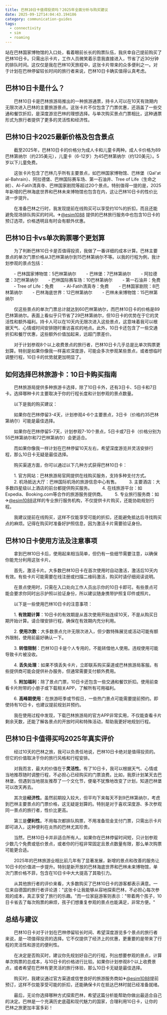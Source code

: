 ```yaml
---
title: 巴林10日卡值得投资吗？2025年全面分析与购买建议
date: 2025-09-12T14:04:43.194186
category: communication-guides
tags:
  - connectivity
  - sim
  - roaming
---
```


站在巴林国家博物馆的入口处，看着眼前长长的购票队伍，我庆幸自己提前购买了巴林10日卡。只需出示卡片，工作人员微笑着示意我直接进入，节省了近30分钟的排队时间。这仅仅是我在巴林10天旅程中，这张卡片带来的众多便利之一。对于计划在巴林停留较长时间的旅行者来说，巴林10日卡确实值得认真考虑。

## 巴林10日卡是什么？

　　巴林10日卡是巴林旅游局推出的一种旅游通票，持卡人可以在10天有效期内无限次进入巴林的主要旅游景点。这张卡片不仅包含了门票优惠，还涵盖了一些交通和餐饮折扣，是深度游览巴林的理想选择。与单次购买景点门票相比，这种通票形式为旅行者提供了更多的灵活性和经济性。

## 巴林10日卡2025最新价格及包含景点

　　截至2025年，巴林10日卡的价格分为成人卡和儿童卡两种。成人卡价格为89巴林第纳尔（约235美元），儿童卡（6-12岁）为45巴林第纳尔（约120美元）。5岁以下儿童免费。

　　这张卡片包含了巴林几乎所有主要景点，如巴林国家博物馆、巴林堡（Qal'at al-Bahrain）、阿拉德堡、巴林国际赛车场、第一石油井、Tree of Life（生命之树）、Al-Fatih清真寺、巴林国家剧院等超过20个景点。特别值得一提的是，2025年新增的巴林海底世界和巴林未来博物馆也包含在内，这让巴林10日卡的性价比进一步提升。

　　在准备巴林之行时，我发现提前在线购买可以享受约10%的折扣，而且还能避免现场排队购买的时间。✈[@esim1088](https://t.me/s/esim1088) 提供的巴林旅行服务中也包含10日卡的预订选项，价格透明且有时会有额外优惠。

## 巴林10日卡vs单次购票哪个更划算

　　为了判断巴林10日卡是否值得投资，我做了一番详细的成本计算。巴林主要景点的单次门票价格从3巴林第纳尔到15巴林第纳尔不等。以我的行程为例，我计划参观的景点包括：

　　- 巴林国家博物馆：5巴林第纳尔
　　- 巴林堡：7巴林第纳尔
　　- 阿拉德堡：3巴林第纳尔
　　- 巴林国际赛车场：10巴林第纳尔
　　- 第一石油井：免费
　　- Tree of Life：免费
　　- Al-Fatih清真寺：免费
　　- 巴林国家剧院：8巴林第纳尔
　　- 巴林海底世界：12巴林第纳尔
　　- 巴林未来博物馆：15巴林第纳尔

　　仅这些景点的单次门票总计就达到60巴林第纳尔，而巴林10日卡的价格是89巴林第纳尔。表面上看似乎只节省了29巴林第纳尔，但10日卡的优势在于它的灵活性和额外福利。持卡人可以在10天内无限次进入这些景点，这意味着我可以根据天气、心情或时间安排随时重访喜欢的地点。此外，10日卡还包含了一些交通折扣和餐厅优惠，这些额外价值加起来，远超门票差价。

　　对于计划参观8个以上收费景点的旅行者，巴林10日卡几乎总是比单次购票更划算。特别是如果你像我一样喜欢深度游，可能会多次参观某些景点，或者想临时调整行程，10日卡的优势就更加明显了。

## 如何选择巴林旅游卡：10日卡购买指南

　　巴林旅游局提供多种旅游卡选择，除了10日卡外，还有3日卡、5日卡和7日卡。选择哪种卡片主要取决于你的行程长度和计划参观的景点数量。

　　以下是我的购买建议：

　　如果你在巴林停留3-4天，计划参观4-6个主要景点，3日卡（价格约35巴林第纳尔）可能是最佳选择。

　　如果你在巴林停留5-7天，计划参观7-10个景点，5日卡或7日卡（价格分别为55巴林第纳尔和72巴林第纳尔）会更适合。

　　而如果你像我一样计划在巴林停留10天左右，希望深度游览并灵活安排行程，那么10日卡无疑是最佳选择。

　　购买渠道方面，你可以通过以下几种方式获得巴林10日卡：

　　1. 官方网站：巴林旅游局官网提供在线购买服务，支持多种支付方式。
　　2. 机场抵达大厅：巴林国际机场的旅游信息中心有售。
　　3. 主要酒店：大多数四星级以上酒店的前台都提供购买服务。
　　4. 在线旅游平台：如Expedia、Booking.com等合作的旅游服务提供商。
　　5. 专业旅行服务商：如✈[@esim1088](https://t.me/s/esim1088)这样的专业旅行服务机构，不仅提供卡片购买，还能协助规划行程。

　　我建议提前在线购买，这样不仅能享受可能的折扣，还能避免抵达后寻找购买点的麻烦。记得在购买时准备好护照信息，因为激活卡片需要验证身份。

## 巴林10日卡使用方法及注意事项

　　拿到巴林10日卡后，使用起来相当简单，但仍有一些细节需要注意，以确保你能充分利用这张卡片。

　　首先，激活卡片。大多数巴林10日卡在首次使用时自动激活，激活后10天内有效。有些卡片可能需要在线注册或扫描二维码激活，购买时请仔细阅读说明。

　　在景点使用时，只需在入口处向工作人员出示你的10日卡即可。有些景点可能会要求你同时出示护照以验证身份，所以建议随身携带护照复印件或照片。

　　以下是一些使用巴林10日卡的注意事项：

　　1. **有效期计算**：10日卡的有效期是从首次使用开始连续10天，不是从购买日期开始计算。请合理安排行程，确保在有效期内充分利用。

　　2. **使用次数**：大多数景点允许无限次进入，但少数特殊展览或活动可能有额外限制，使用前最好确认一下。

　　3. **转借限制**：巴林10日卡是个人专用的，不能转借他人使用。违规使用可能导致卡片被没收。

　　4. **丢失处理**：如果不慎丢失卡片，立即联系购买渠道或巴林旅游局客服。有些提供商可能会提供补办服务，但通常需要支付额外费用。

　　5. **附加福利**：除了景点门票，10日卡还包含一些交通和餐饮折扣。使用前查看卡片附带的小册子或下载相关APP，了解所有可用福利。

　　6. **高峰期使用**：在旅游旺季或节假日，一些热门景点可能需要提前预约。即使持有10日卡，也建议提前规划并预约。

　　我在使用过程中发现，下载巴林旅游局的官方APP非常实用，不仅能查看卡片剩余天数，还能了解各景点的开放时间和特殊活动，帮助我更好地规划行程。

## 巴林10日卡值得买吗2025年真实评价

　　经过10天的巴林之旅，我可以负责任地说，巴林10日卡绝对是值得投资的。但它的价值取决于你的旅行风格和行程安排。

　　对我而言，最大的价值在于**灵活性**。有了10日卡，我可以根据天气、心情或当地推荐随时调整行程，不必担心已经购买的门票浪费。比如，我原计划某天去巴林堡，但遇到当地朋友推荐了一个文化节，便毫不犹豫地改变了计划，知道巴林堡可以改天再去。

　　其次是**经济性**。虽然前期投入较大，但平均下来每天不到9巴林第纳尔，考虑到巴林主要景点的门票价格，这无疑是划算的。特别是对于喜欢深度游、多次参观同一景点的旅行者，性价比更高。

　　第三是**便利性**。不用每次都排队购票，不用准备现金支付门票，只需出示卡片即可进入，这种便利在炎热的巴林尤其珍贵。

　　当然，巴林10日卡并非适合所有人。如果你在巴林停留时间短，只计划参观少数几个免费或低价景点，或者你的行程非常固定且景点数量有限，那么单次购票可能更合适。

　　2025年的巴林旅游业相比前几年有了显著发展，新增的景点和改善的服务让10日卡的价值进一步提升。特别是新开放的巴林海底世界和巴林未来博物馆，单次门票价格不菲，包含在10日卡中大大提高了其吸引力。

　　从其他旅行者的评价来看，大多数购买了巴林10日卡的游客都表示满意。一位来自德国的旅行者评论道："这张卡让我能够从容地探索巴林，不必担心每次参观的成本，真正享受了旅行的乐趣。"而一位家庭游客则表示："带着两个孩子，10日卡省去了每次购票的麻烦，孩子们想重复参观的景点也能满足，非常方便。"

## 总结与建议

　　巴林10日卡对于计划在巴林停留较长时间、希望深度游览多个景点的旅行者来说，是一项值得投资的选择。它不仅提供了经济上的优惠，更重要的是带来了行程的灵活性和游览的便利性。

　　在决定是否购买时，建议你先规划好自己的行程，列出想要参观的景点，计算单次购票的总成本，与10日卡的价格进行比较。如果你计划参观8个以上收费景点，或者希望在巴林有更灵活的旅行体验，那么10日卡无疑是最佳选择。

　　购买时，我建议通过官方渠道或信誉良好的旅游服务商如✈[@esim1088](https://t.me/s/esim1088)提前预订，这样不仅能享受可能的折扣，还能确保卡片在抵达巴林时就已经准备就绪。

　　最后，无论你选择哪种方式探索巴林，希望这篇分析能帮助你做出最适合自己的决定。巴林是一个充满历史底蕴和现代魅力的国家，合理利用10日卡，让你的巴林之旅更加丰富多彩！